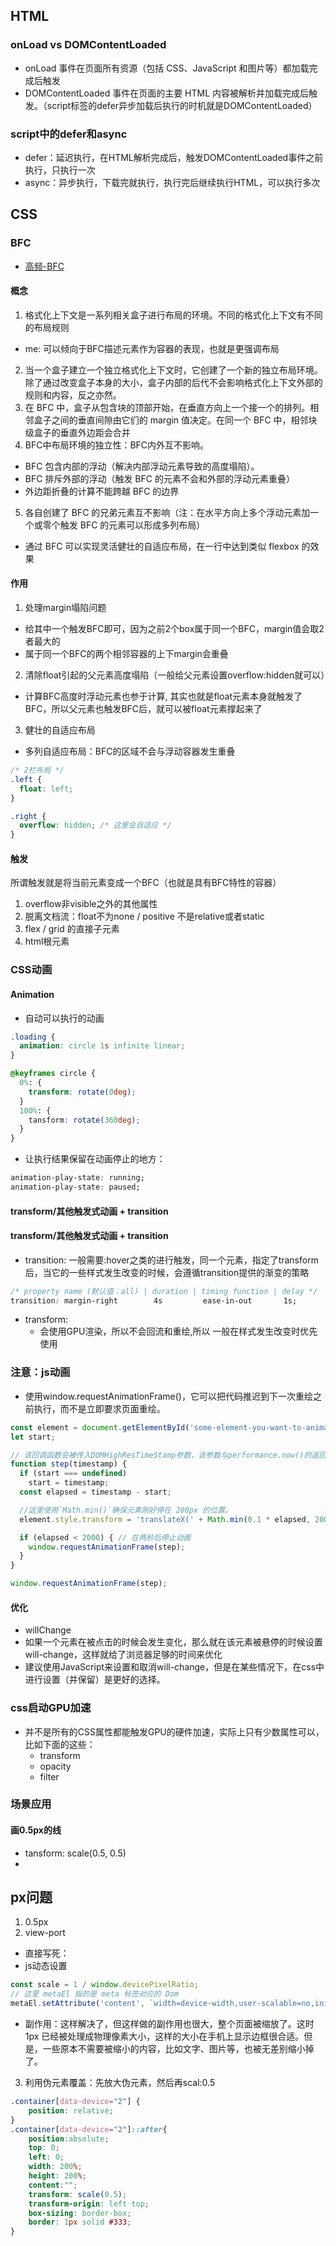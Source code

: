 


## HTML
### onLoad vs DOMContentLoaded
- onLoad 事件在页面所有资源（包括 CSS、JavaScript 和图片等）都加载完成后触发
- DOMContentLoaded 事件在页面的主要 HTML 内容被解析并加载完成后触发。（script标签的defer异步加载后执行的时机就是DOMContentLoaded）

### script中的defer和async
- defer：延迟执行，在HTML解析完成后，触发DOMContentLoaded事件之前执行，只执行一次
- async：异步执行，下载完就执行，执行完后继续执行HTML，可以执行多次

## CSS

### BFC
- [高频-BFC](https://febook.hzfe.org/awesome-interview/book1/css-bfc)

#### 概念
1. 格式化上下文是一系列相关盒子进行布局的环境。不同的格式化上下文有不同的布局规则
  - me: 可以倾向于BFC描述元素作为容器的表现，也就是更强调布局
2. 当一个盒子建立一个独立格式化上下文时，它创建了一个新的独立布局环境。除了通过改变盒子本身的大小，盒子内部的后代不会影响格式化上下文外部的规则和内容，反之亦然。
3. 在 BFC 中，盒子从包含块的顶部开始，在垂直方向上一个接一个的排列。相邻盒子之间的垂直间隙由它们的 margin 值决定。在同一个 BFC 中，相邻块级盒子的垂直外边距会合并
4. BFC中布局环境的独立性：BFC内外互不影响。
  - BFC 包含内部的浮动（解决内部浮动元素导致的高度塌陷）。
  - BFC 排斥外部的浮动（触发 BFC 的元素不会和外部的浮动元素重叠）
  - 外边距折叠的计算不能跨越 BFC 的边界
5. 各自创建了 BFC 的兄弟元素互不影响（注：在水平方向上多个浮动元素加一个或零个触发 BFC 的元素可以形成多列布局）
- 通过 BFC 可以实现灵活健壮的自适应布局，在一行中达到类似 flexbox 的效果

#### 作用
1. 处理margin塌陷问题
  - 给其中一个触发BFC即可，因为之前2个box属于同一个BFC，margin值会取2者最大的
  - 属于同一个BFC的两个相邻容器的上下margin会重叠
2. 清除float引起的父元素高度塌陷（一般给父元素设置overflow:hidden就可以）
  - 计算BFC高度时浮动元素也参于计算, 其实也就是float元素本身就触发了BFC，所以父元素也触发BFC后，就可以被float元素撑起来了
3. 健壮的自适应布局
- 多列自适应布局：BFC的区域不会与浮动容器发生重叠
```css
/* 2栏布局 */
.left {
  float: left;
}

.right {
  overflow: hidden; /* 这里会自适应 */
}
```

#### 触发
所谓触发就是将当前元素变成一个BFC（也就是具有BFC特性的容器）
1. overflow非visible之外的其他属性
2. 脱离文档流：float不为none / positive 不是relative或者static
3. flex / grid 的直接子元素
4. html根元素

### CSS动画

#### Animation
- 自动可以执行的动画
```css
.loading {
  animation: circle 1s infinite linear;
}

@keyframes circle {
  0%: {
    transform: rotate(0deg);
  }
  100%: {
    tansform: rotate(360deg);
  }
}
```

- 让执行结果保留在动画停止的地方：
```css
animation-play-state: running;
animation-play-state: paused;
```

#### transform/其他触发式动画 + transition
#### transform/其他触发式动画 + transition
- transition: 一般需要:hover之类的进行触发，同一个元素，指定了transform后，当它的一些样式发生改变的时候，会遵循transition提供的渐变的策略
```css
/* property name (默认值：all) | duration | timing function | delay */
transition: margin-right        4s         ease-in-out       1s;
```
- transform:
  - 会使用GPU渲染，所以不会回流和重绘,所以 一般在样式发生改变时优先使用

### 注意：js动画
- 使用window.requestAnimationFrame()，它可以把代码推迟到下一次重绘之前执行，而不是立即要求页面重绘。
```js
const element = document.getElementById('some-element-you-want-to-animate');
let start;

// 该回调函数会被传入DOMHighResTimeStamp参数，该参数与performance.now()的返回值相同，它表示requestAnimationFrame() 开始去执行回调函数的时刻。
function step(timestamp) {
  if (start === undefined)
    start = timestamp;
  const elapsed = timestamp - start;

  //这里使用`Math.min()`确保元素刚好停在 200px 的位置。
  element.style.transform = 'translateX(' + Math.min(0.1 * elapsed, 200) + 'px)';

  if (elapsed < 2000) { // 在两秒后停止动画
    window.requestAnimationFrame(step);
  }
}

window.requestAnimationFrame(step);
```



#### 优化
- willChange
 - 如果一个元素在被点击的时候会发生变化，那么就在该元素被悬停的时候设置will-change，这样就给了浏览器足够的时间来优化
 - 建议使用JavaScript来设置和取消will-change，但是在某些情况下，在css中进行设置（并保留）是更好的选择。

### css启动GPU加速
- 并不是所有的CSS属性都能触发GPU的硬件加速，实际上只有少数属性可以，比如下面的这些：          
  - transform
  - opacity
  - filter

### 场景应用

#### 画0.5px的线
- tansform: scale(0.5, 0.5)
- <meta name="viewport" content="width=device-width, initial-scale=0.5, minimum-scale=0.5, maximum-scale=0.5"/>

## px问题
1. 0.5px
2. view-port
  - 直接写死：<meta name="viewport" content="initial-scale=0.5, maximum-scale=0.5, minimum-scale=0.5, user-scalable=no">  
  - js动态设置
  ```js
  const scale = 1 / window.devicePixelRatio;
  // 这里 metaEl 指的是 meta 标签对应的 Dom
  metaEl.setAttribute('content', `width=device-width,user-scalable=no,initial-scale=${scale},maximum-scale=${scale},minimum-scale=${scale}`);
  ```
  - 副作用：这样解决了，但这样做的副作用也很大，整个页面被缩放了。这时 1px 已经被处理成物理像素大小，这样的大小在手机上显示边框很合适。但是，一些原本不需要被缩小的内容，比如文字、图片等，也被无差别缩小掉了。
3. 利用伪元素覆盖：先放大伪元素，然后再scal:0.5
```css
.container[data-device="2"] {
    position: relative;
}
.container[data-device="2"]::after{
    position:absolute;
    top: 0;
    left: 0;
    width: 200%;
    height: 200%;
    content:"";
    transform: scale(0.5);
    transform-origin: left top;
    box-sizing: border-box;
    border: 1px solid #333;
}
```
